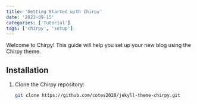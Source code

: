 ```yaml
---
title: 'Getting Started with Chirpy'
date: '2023-09-15'
categories: ['Tutorial']
tags: ['chirpy', 'setup']
---
```


Welcome to Chirpy! This guide will help you set up your new blog using the Chirpy theme.

## Installation

1. Clone the Chirpy repository:
   ```bash
   git clone https://github.com/cotes2020/jekyll-theme-chirpy.git